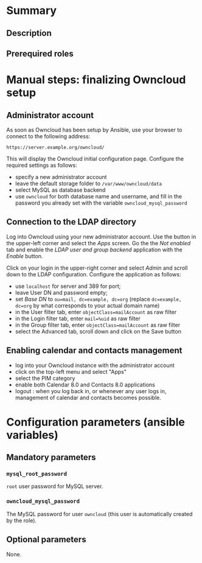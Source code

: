 # Summary

## Description

## Prerequired roles

# Manual steps: finalizing Owncloud setup

## Administrator account

As soon as Owncloud has been setup by Ansible, use your browser to connect to
the following address:

    https://server.example.org/owncloud/

This will display the Owncloud initial configuration page. Configure the
required settings as follows:

- specify a new administrator account
- leave the default storage folder to `/var/www/owncloud/data`
- select MySQL as database backend
- use `owncloud` for both database name and username, and fill in the password
  you already set with the variable `owncloud_mysql_password`

## Connection to the LDAP directory

Log into Owncloud using your new administrator account. Use the button in the
upper-left corner and select the _Apps_ screen. Go the the _Not enabled_ tab and
enable the _LDAP user and group backend_ application with the _Enable_ button.

Click on your login in the upper-right corner and select _Admin_ and scroll down
to the LDAP configuration. Configure the application as follows:

- use `localhost` for server and 389 for port;
- leave User DN and password empty;
- set _Base DN_ to `ou=mail, dc=example, dc=org` (replace `dc=example, dc=org`
  by what corresponds to your actual domain name)
- in the User filter tab, enter `objectClass=mailAccount` as raw filter
- in the Login filter tab, enter `mail=%uid` as raw filter
- in the Group filter tab, enter `objectClass=mailAccount` as raw filter
- select the Advanced tab, scroll down and click on the Save button

## Enabling calendar and contacts management

- log into your Owncloud instance with the administrator account
- click on the top-left menu and select "Apps"
- select the PIM category
- enable both Calendar 8.0 and Contacts 8.0 applications
- logout : when you log back in, or whenever any user logs in, management of
  calendar and contacts becomes possible.

# Configuration parameters (ansible variables)

## Mandatory parameters

### `mysql_root_password`

`root` user password for MySQL server.

### `owncloud_mysql_password`

The MySQL password for user `owncloud` (this user is automatically created by
the role).

## Optional parameters

None.
